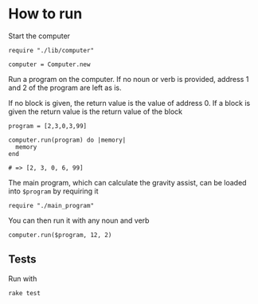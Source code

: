 # How to run
Start the computer
```
require "./lib/computer"

computer = Computer.new
```
Run a program on the computer. If no noun or verb is provided, address 1 and 2 of
the program are left as is.

If no block is given, the return value is the value of address 0. If a block is given the
return value is the return value of the block
```
program = [2,3,0,3,99]

computer.run(program) do |memory|
  memory
end

# => [2, 3, 0, 6, 99]
```
The main program, which can calculate the gravity assist, can be loaded into `$program` by requiring it
```
require "./main_program"
```
You can then run it with any noun and verb
```
computer.run($program, 12, 2)
```

## Tests
Run with
```
rake test
```
